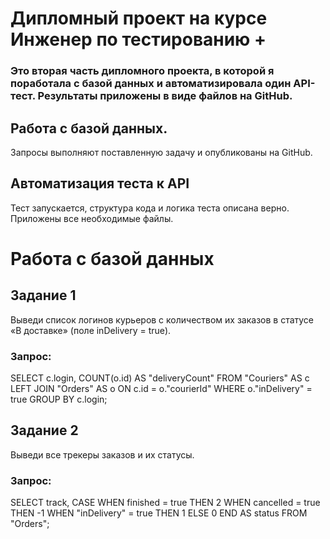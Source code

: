 # Дипломный проект на курсе Инженер по тестированию +
### Это вторая часть дипломного проекта, в которой я поработала с базой данных и автоматизировала один API-тест. Результаты приложены в виде файлов на GitHub.

## Работа с базой данных.
Запросы выполняют поставленную задачу и опубликованы на GitHub.

## Автоматизация теста к API
Тест запускается, структура кода и логика теста описана верно.
Приложены все необходимые файлы.


# Работа с базой данных
## Задание 1
Выведи список логинов курьеров с количеством их заказов в статусе «В доставке» (поле inDelivery = true). 

### Запрос:
SELECT c.login, COUNT(o.id) AS "deliveryCount" FROM "Couriers" AS c LEFT JOIN "Orders" AS o ON c.id = o."courierId" WHERE o."inDelivery" = true GROUP BY c.login;

## Задание 2
Выведи все трекеры заказов и их статусы.

### Запрос:
SELECT track, CASE WHEN finished = true THEN 2 WHEN cancelled = true THEN -1 WHEN "inDelivery" = true THEN 1 ELSE 0 END AS status FROM "Orders";
